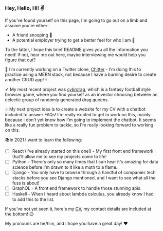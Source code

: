 ### Hey, Hello, Hi! ✌

If you've found yourself on this page, I'm going to go out on a limb and assume you're either:

- A friend snooping 👀
- A potential employer trying to get a better feel for who I am 🤞

To the latter, I hope this brief README gives you all the information you need! If not, hear me out here, maybe interviewing me would help you figure that out?

🔭 I’m currently working on a Twitter clone, [Chitter](https://github.com/MykeNuLeng/Chitter-2.0) - I'm doing this to practice using a MERN stack, not because I have a burning desire to create another CRUD app! 💀

✔ My most recent project was [cybrdrag](https://github.com/ehwus/cybrdrag), which is a fantasy football style browser game, where you find yourself as an investor choosing between an eclectic group of randomly generated drag queens.

💡 My next project idea is to create a website for my CV with a chatbot included to answer FAQs! I'm really excited to get to work on this, mainly because I don't yet know how I'm going to implement the chatbot. It seems like a really fun problem to tackle, so I'm really looking forward to working on this.

📚In 2021 I want to learn the following:

- [ ] React (I've already started on this one!) - My first front end framework that'll allow me to see my projects come to life!
- [ ] Python - There's only so many times that I can hear it's amazing for data science before I'm drawn to it like a moth to a flame.
- [ ] Django - You only have to browse through a handful of companies tech stacks before you see Django mentioned, and I want to see what all the fuss is about!
- [ ] GraphQL - A front end framework to handle those stunning apis.
- [ ] Haskell - When I heard about lambda calculus, you already know I had to add this to the list.

If you've not yet seen it, here's my [CV](./CV.pdf), my contact details are included at the bottom! 😉

My pronouns are he/him, and I hope you have a great day! ❤

<!--
**MykeNuLeng/MykeNuLeng** is a ✨ _special_ ✨ repository because its `README.md` (this file) appears on your GitHub profile.

Here are some ideas to get you started:

- 🔭 I’m currently working on ...
- 🌱 I’m currently learning ...
- 👯 I’m looking to collaborate on ...
- 🤔 I’m looking for help with ...
- 💬 Ask me about ...
- 📫 How to reach me: ...
- 😄 Pronouns: ...
- ⚡ Fun fact: ...
  -->
